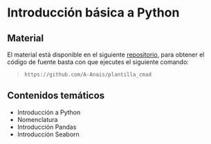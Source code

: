 # Introducción básica a Python

## Material

El material está disponible en el siguiente [repositorio](https://github.com/A-Anais/plantilla_cmad), para obtener el código de fuente basta con que ejecutes el siguiente comando:

> `https://github.com/A-Anais/plantilla_cmad`


## Contenidos temáticos

* Introducción a Python
* Nomenclatura
* Introducción Pandas
* Introducción Seaborn
